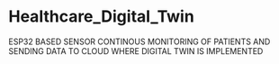 # Healthcare_Digital_Twin
ESP32 BASED SENSOR CONTINOUS MONITORING OF PATIENTS AND SENDING DATA TO CLOUD WHERE DIGITAL TWIN IS IMPLEMENTED

